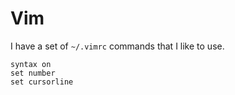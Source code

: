 # Vim
I have a set of `~/.vimrc` commands that I like to use.

```
syntax on
set number
set cursorline
```

